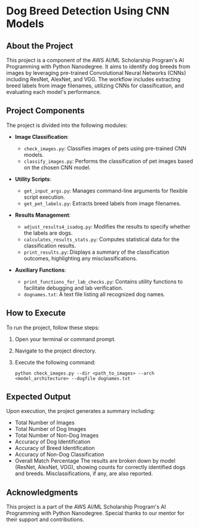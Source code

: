 # Dog Breed Detection Using CNN Models

## About the Project
This project is a component of the AWS AI/ML Scholarship Program's AI Programming with Python Nanodegree. It aims to identify dog breeds from images by leveraging pre-trained Convolutional Neural Networks (CNNs) including ResNet, AlexNet, and VGG. The workflow includes extracting breed labels from image filenames, utilizing CNNs for classification, and evaluating each model's performance.

## Project Components
The project is divided into the following modules:

- **Image Classification**: 
  - `check_images.py`: Classifies images of pets using pre-trained CNN models.
  - `classify_images.py`: Performs the classification of pet images based on the chosen CNN model.

- **Utility Scripts**:
  - `get_input_args.py`: Manages command-line arguments for flexible script execution.
  - `get_pet_labels.py`: Extracts breed labels from image filenames.

- **Results Management**:
  - `adjust_results4_isadog.py`: Modifies the results to specify whether the labels are dogs.
  - `calculates_results_stats.py`: Computes statistical data for the classification results.
  - `print_results.py`: Displays a summary of the classification outcomes, highlighting any misclassifications.

- **Auxiliary Functions**:
  - `print_functions_for_lab_checks.py`: Contains utility functions to facilitate debugging and lab verification.
  - `dognames.txt`: A text file listing all recognized dog names.

## How to Execute
To run the project, follow these steps:

1. Open your terminal or command prompt.
2. Navigate to the project directory.
3. Execute the following command:

   ```
   python check_images.py --dir <path_to_images> --arch <model_architecture> --dogfile dognames.txt

   ```
## Expected Output

Upon execution, the project generates a summary including:

- Total Number of Images
- Total Number of Dog Images
- Total Number of Non-Dog Images
- Accuracy of Dog Identification
- Accuracy of Breed Identification
- Accuracy of Non-Dog Classification
- Overall Match Percentage
The results are broken down by model (ResNet, AlexNet, VGG), showing counts for correctly identified dogs and breeds. Misclassifications, if any, are also reported.

## Acknowledgments
This project is a part of the AWS AI/ML Scholarship Program's AI Programming with Python Nanodegree. Special thanks to our mentor for their support and contributions.



